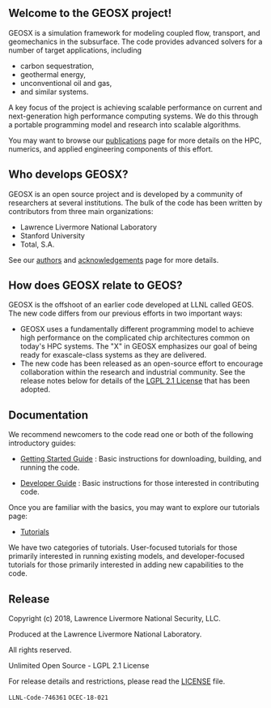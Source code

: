 Welcome to the GEOSX project!
-----------------------------
GEOSX is a simulation framework for modeling coupled flow, transport, and geomechanics
in the subsurface.  The code provides advanced solvers for a number of target applications,
including
  - carbon sequestration,
  - geothermal energy,
  - unconventional oil and gas,
  - and similar systems.  

A key focus of the project is achieving scalable performance on current and next-generation
high performance computing systems.  We do this through a portable programming model and research into scalable algorithms.

You may want to browse our
[publications](https://github.com/GEOSX/GEOSX/blob/develop/src/docs/sphinx/publications.rst)
page for more details on the HPC, numerics,
and applied engineering components of this effort.

Who develops GEOSX?
-------------------
GEOSX is an open source project and is developed by a community of researchers at
several institutions.  The bulk of the code has been written by contributors from
three main organizations:
  - Lawrence Livermore National Laboratory
  - Stanford University
  - Total, S.A.

See our
[authors](https://github.com/GEOSX/GEOSX/blob/develop/src/docs/sphinx/authors.rst)
and
[acknowledgements](https://github.com/GEOSX/GEOSX/blob/develop/src/docs/sphinx/acknowledgements.rst)
page for more details.  

How does GEOSX relate to GEOS?
------------------------------
GEOSX is the offshoot of an earlier code developed at LLNL called GEOS.  The new
code differs from our previous efforts in two important ways:
  - GEOSX uses a fundamentally different programming model to achieve
    high performance on the complicated chip architectures common on today's
    HPC systems.  The "X" in GEOSX emphasizes our goal of being ready for exascale-class systems as they are delivered.
  - The new code has been released as an open-source effort to encourage collaboration
    within the research and industrial community.  See the release notes below
    for details of the [LGPL 2.1 License](./LICENSE) that has been adopted.

Documentation
---------------------
We recommend newcomers to the code read one or both of the following introductory
guides:

- [Getting Started Guide](https://github.com/GEOSX/GEOSX/blob/develop/src/docs/sphinx/getting_started.rst)
: Basic instructions for downloading, building, and running the code.

- [Developer Guide](https://github.com/GEOSX/GEOSX/blob/develop/src/docs/sphinx/developer_guidelines.rst)
: Basic instructions for those interested in contributing code.

Once you are familiar with the basics, you may want to explore our tutorials page:
- [Tutorials](https://github.com/GEOSX/GEOSX/blob/develop/src/docs/sphinx/tutorials.rst) 

We have two categories of tutorials.  User-focused tutorials for those primarily interested
in running existing models, and developer-focused tutorials for those primarily interested
in adding new capabilities to the code.

Release
-------
Copyright (c) 2018, Lawrence Livermore National Security, LLC.

Produced at the Lawrence Livermore National Laboratory.

All rights reserved.

Unlimited Open Source - LGPL 2.1 License

For release details and restrictions, please read the [LICENSE](./LICENSE) file.

`LLNL-Code-746361`  `OCEC-18-021`

